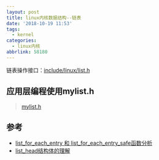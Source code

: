 ```yaml
---
layout: post
title: linux内核数据结构--链表
date: '2018-10-19 11:53'
tags:
  - kernel
categories:
  - linux内核
abbrlink: 58180
---
```


链表操作接口：[include/linux/list.h](https://elixir.bootlin.com/linux/v4.4.1/source/include/linux/list.h)

<!--more-->

## 应用层编程使用mylist.h

>[mylist.h](https://raw.githubusercontent.com/Winddoing/CodeWheel/master/C/list/kernel_list/list.h)

## 参考

* [list_for_each_entry 和 list_for_each_entry_safe函数分析](http://www.zhimengzhe.com/linux/75966.html)
* [list_head结构体的理解](https://blog.csdn.net/u013904227/article/details/50931540)
